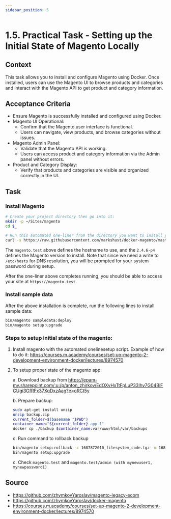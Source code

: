 ```yaml
---
sidebar_position: 5
---
```


# 1.5. Practical Task - Setting up the Initial State of Magento Locally

## Context

This task allows you to install and configure Magento using Docker. Once installed, users can use the Magento UI to browse products and categories and interact with the Magento API to get product and category information.

## Acceptance Criteria

- Ensure Magento is successfully installed and configured using Docker.
- Magento UI Operational:
  - Confirm that the Magento user interface is functional.
  - Users can navigate, view products, and browse categories without issues.
- Magento Admin Panel:
  - Validate that the Magento API is working.
  - Users can access product and category information via the Admin panel without errors.
- Product and Category Display:
  - Verify that products and categories are visible and organized correctly in the UI.

## Task

### Install Magento

```bash
# Create your project directory then go into it:
mkdir -p ~/Sites/magento
cd $_

# Run this automated one-liner from the directory you want to install your project.
curl -s https://raw.githubusercontent.com/markshust/docker-magento/master/lib/onelinesetup | bash -s -- magento.test 2.4.6-p4 community
```

The `magento.test` above defines the hostname to use, and the `2.4.6-p4` defines the Magento version to install. Note that since we need a write to `/etc/hosts` for DNS resolution, you will be prompted for your system password during setup.

After the one-liner above completes running, you should be able to access your site at `https://magento.test`.

### Install sample data

After the above installation is complete, run the following lines to install sample data:

```bash
bin/magento sampledata:deploy
bin/magento setup:upgrade
```

### Steps to setup initial state of the magento:

1. Install magento with the automated onelinesetup script. Example of how to do it: https://courses.m.academy/courses/set-up-magento-2-development-environment-docker/lectures/8974570

2. To setup proper state of the magento app:

   a. Download backup from https://epam-my.sharepoint.com/:u:/p/anton_zhirkov/EdOXvHxTtFpLuP33Ihv7G04BiFCUgi3GfRFx37XqDxzAag?e=oRCt5y

   b. Prepare backup:

   ```bash
   sudo apt-get install unzip
   unzip backup.zip
   current_folder=$(basename "$PWD")
   container_name="${current_folder}-app-1"
   docker cp ./backup $container_name:var/www/html/var/backups
   ```

   c. Run command to rollback backup

   ```bash
   bin/magento setup:rollback -c 1687872010_filesystem_code.tgz -m 1687872010_filesystem_media.tgz -d  1687872010_db.sql
   bin/magento setup:upgrade

   ```

   c. Check `magento.test` and `magento.test/admin (with mynewuser1, mynewpassword1)`

## Source

- https://github.com/zhymkovYaroslav/magento-legacy-ecom
- https://github.com/zhymkovYaroslav/docker-magento
- https://courses.m.academy/courses/set-up-magento-2-development-environment-docker/lectures/8974570
